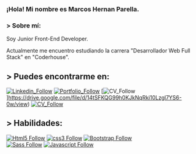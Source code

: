 ### ¡Hola! Mi nombre es Marcos Hernan Parella.

### > Sobre mí:

Soy Junior Front-End Developer.

Actualmente me encuentro estudiando la carrera "Desarrollador Web Full Stack" en "Coderhouse".

## > Puedes encontrarme en:

[![Linkedin_Follow](https://img.shields.io/badge/LinkedIn-0077B5?style=for-the-badge&logo=linkedin&logoColor=white)](https://www.linkedin.com/in/marcos-hern%C3%A1n-parella-92ba27234/)
[![Portfolio_Follow](https://img.shields.io/badge/-PORTFOLIO-green?style=for-the-badge&logo)](https://markish2000.github.io/Portfolio/)
[![CV_Follow](https://img.shields.io/badge/-CURRICULUM%20VITAE-red?style=for-the-badge&logo)]https://drive.google.com/file/d/14tSFKQG99h0KJkNqRki10Lzgl7YS6-0w/view)
[![CV_Follow](https://img.shields.io/badge/-GMAIL-yellow?style=for-the-badge&logo)](mailto:marcosparella2000@gmail.com)


## > Habilidades:

[![Html5 Follow](https://img.shields.io/badge/HTML5-E34F26?style=for-the-badge&logo=html5&logoColor=white)](#)
[![css3 Follow](https://img.shields.io/badge/CSS3-1572B6?style=for-the-badge&logo=css3&logoColor=white)](#)
[![Bootstrap Follow](https://img.shields.io/badge/Bootstrap-563D7C?style=for-the-badge&logo=bootstrap&logoColor=white&labelColor=101010)](#)
</br>
[![Sass Follow](https://img.shields.io/badge/Sass-bf4080?style=for-the-badge&logo=sass&logoColor=white&labelColor=101010)](#)
[![Javascript Follow](https://img.shields.io/badge/JavaScript-F7DF1E?style=for-the-badge&logo=javascript&logoColor=black)](#)
